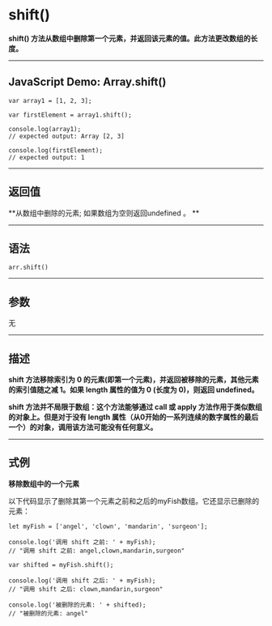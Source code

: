 # shift()

**shift() 方法从数组中删除第一个元素，并返回该元素的值。此方法更改数组的长度。**


***
## JavaScript Demo: Array.shift()

```
var array1 = [1, 2, 3];

var firstElement = array1.shift();

console.log(array1);
// expected output: Array [2, 3]

console.log(firstElement);
// expected output: 1
```
***
## 返回值

**从数组中删除的元素; 如果数组为空则返回undefined 。 **

***
## 语法

```
arr.shift()
```
***
## 参数

无
***
## 描述

**shift 方法移除索引为 0 的元素(即第一个元素)，并返回被移除的元素，其他元素的索引值随之减 1。如果 length 属性的值为 0 (长度为 0)，则返回 undefined。**

**shift 方法并不局限于数组：这个方法能够通过 call 或 apply 方法作用于类似数组的对象上。但是对于没有 length 属性（从0开始的一系列连续的数字属性的最后一个）的对象，调用该方法可能没有任何意义。**
***
## 式例

**移除数组中的一个元素**

以下代码显示了删除其第一个元素之前和之后的myFish数组。它还显示已删除的元素：

```
let myFish = ['angel', 'clown', 'mandarin', 'surgeon'];

console.log('调用 shift 之前: ' + myFish);
// "调用 shift 之前: angel,clown,mandarin,surgeon"

var shifted = myFish.shift(); 

console.log('调用 shift 之后: ' + myFish); 
// "调用 shift 之后: clown,mandarin,surgeon" 

console.log('被删除的元素: ' + shifted); 
// "被删除的元素: angel"
```
